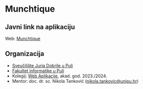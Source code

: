 # Munchtique


## Javni link na aplikaciju
Web: [Munchtique]()

## Organizacija
* [Sveučilište Jurja Dobrile u Puli](https://www.unipu.hr/)
* [Fakultet informatike u Puli](https://fipu.unipu.hr/)
* Kolegij: [Web Aplikacije](https://www.notion.so/fiputreca/Programsko-in-enjerstvo-e353945331df468e8382cdad1e91c4b8), akad. god. 2023./2024.
* Mentor: doc. dr. sc. Nikola Tanković (nikola.tankovic@unipu.hr)

